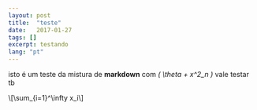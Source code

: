```yaml
---
layout: post
title:  "teste"
date:   2017-01-27
tags: []
excerpt: testando
lang: "pt"
---
```

isto é um teste da mistura de __markdown__ com <i><span>\( \theta + x^2_n \)</span></i> vale testar tb

<p>\[\sum_{i=1}^\infty x_i\]</p>
